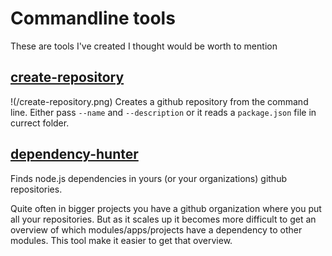 # Commandline tools

These are tools I've created I thought would be worth to mention

## [create-repository](https://github.com/freeall/create-repository)

!(/create-repository.png)
Creates a github repository from the command line. Either pass `--name` and `--description` or it reads a `package.json` file in currect folder.

## [dependency-hunter](https://github.com/freeall/dependency-hunter)

Finds node.js dependencies in yours (or your organizations) github repositories.

Quite often in bigger projects you have a github organization where you put all your repositories. But as it scales up it becomes more difficult to get an overview of which modules/apps/projects have a dependency to other modules. This tool make it easier to get that overview.
